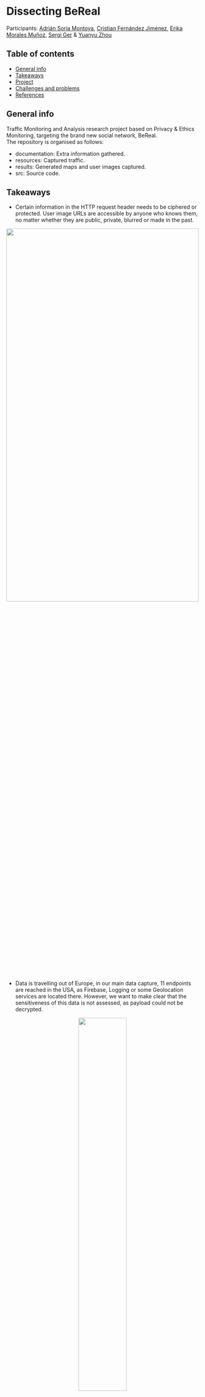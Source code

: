 # Dissecting BeReal
Participants: [Adrián Soria Montoya](https://github.com/CyAdriDe), [Cristian Fernández Jiménez](https://github.com/crisfj00), [Erika Morales Muñoz](https://github.com/ErikaMorales8), [Sergi Ger](https://github.com/sergiger) & [Yuanyu Zhou](https://github.com/zyy55)<br>

## Table of contents
* [General info](#general-info)
* [Takeaways](#takeaways)
* [Project](#project)
* [Challenges and problems](#challenges-and-problems)
* [References](#references)
## General info
Traffic Monitoring and Analysis research project based on Privacy & Ethics Monitoring, targeting the brand new social network, BeReal.<br>
The repository is organised as follows:
* documentation: Extra information gathered.
* resources: Captured traffic.
* results: Generated maps and user images captured.
* src: Source code.

## Takeaways
*  Certain information in the HTTP request header needs to be ciphered or protected. User image URLs are accessible by anyone who knows them, no matter whether they are public, private, blurred or made in the past.
<p align="center">
<img src="./documentation/images/captured_request.png" width=100% height=50%>
</p>

*  Data is travelling out of Europe, in our main data capture, 11 endpoints are reached in the USA, as Firebase, Logging or some Geolocation services are located there. However, we want to make clear that the sensitiveness of this data is not assessed, as payload could not be decrypted.
<p align="center">
<img src="./results/captured_connections_spain.png" width=50% height=50%>
</p>

## Project

### Pre-requisites
Project has been developed making use of:
* Python version: 3.10.5
* [Burp Community Edition](https://portswigger.net/burp/communitydownload)
* [BeReal (Android version)](https://play.google.com/store/apps/details?id=com.bereal.ft&gl=US)
* [ProtonVPN](https://protonvpn.com/)
* [Android Studio](https://developer.android.com/studio/)
* [ApkTool](https://ibotpeaches.github.io/Apktool/)
* (Optional) [Frida](https://frida.re/docs/home/)
* (Optional) [Frida Server](https://github.com/frida/frida/releases/)

### Traffic capture
For capturing network traffic packets from BeReal we will use Burp Suite.
Proxy configuration must be done as follows:
<p align="center">
<img src="./documentation/images/burp_config.png" width=50% height=25%>
</p>

Once the proxy listening, we will update the configuration in the Android Device.
<p align="center">
<img src="./documentation/screenshots/proxy_android.png" width=30% height=30%>
</p>

In order to decrypt captured traffic, we may install Burp's certificate as a system cert. <br>
Firstly, export the certificate in the Burp Proxy settings (which will give us a .der certificate). Then, [this guide](https://medium.com/hackers-secrets/adding-a-certificate-to-android-system-trust-store-ae8ca3519a85) can be followed, or just execute the following commands (android device must be rooted and connected to the PC).
```
$ mv <exported_cert_file> $(openssl x509 -inform PEM -subject_hash_old -in <exported_cert_file>| head -1).0 
$ adb root && adb remount 
$ adb push $(openssl x509 -inform PEM -subject_hash_old -in <exported_cert_file>| head -1).0 /system/etc/security/cacerts/ 
$ adb shell chmod 644 /system/etc/security/cacerts/$(openssl x509 -inform PEM -subject_hash_old -in <exported_cert_file>| head -1).0 
$ adb reboot
```
Now, the certificate is available in **Settings --> Security --> Trusted Credentials**.
<p align="center">
<img src="./documentation/screenshots/burp_cert.png" width=30% height=30%>
</p>

Remember to change the name of the exported cert. Normally, this would be enough to see encrypted traffic, but some applications may require to be modified. For this, we use Android Studio. <br>
We decompile the APK with APKTOOL:
```
$ apktool d <path_to_apk>
```
Then, the network config file must be modified as follows:
<p align="center">
<img src="./documentation/images/network_config.png" width=70% height=70%>
</p>

And we connect this configuration file by adding: **android:networkSecurityConfig="@xml/network_security_config"**.

Finally, we may recompile the app and install it by running:
```
$ apktool b BeReal-patched.apk && adb install BeReal-patched.apk
```
At this moment, everything should work properly, but we encountered another problem. <br>
The App has SSL Pinning (which did not have a few months ago), and we need to bypass it. <br>
We encourage you to try [this tutorial](https://redfoxsec.com/blog/ssl-pinning-bypass-android-frida/), but it does not work since it has some kind of blockage, that goes further than our knowledge.

Nevertheless, if you the application is launched without the proxy, a later proxy activation will do the trick.<br> We deduced that the problem is due to authentication petitions.

### Running the project
To run this project, you may follow these commands:
```
$ pip install -r requirements.txt 
$ cd src 
$ python3 main.py 
```

### Execution results
* A page will open in the browser with a map of the world showing the location of all endpoints that received data from the user.
* All images that have been shared clearly through the traffic (no encryption), are deployed on a HTML table.
In some cases, it is possible that the browser will not open. The created files can be located in the resources folder.

## Challenges and problems
* Payload decryption required to root the Android phone, which was not possible in all our devices.
* Furthermore, the use of an unrecognized proxy certificate was noticed by BeReal in different stages, making connection requests unavailable in most cases.
* Burp Suite Proxy only allows to recover HTTP traffic. Besides, it has no feature to save the capture data as it comes, not being possible to feed the Python script in real-time.
* Several mobile Proxy applications have been used with poor results, as PCAPdroid, VirtualXposed, tPacketCapture or VNet. The latter helped us find the critical image URL, that was accessible by anyone.
* Different packet analyzers have been used with poor results, as NetworkMiner, CharlesProxy or Wireshark.

## References
### BeReal official sites
* https://bere.al/en/privacy
* https://bere.al/en/terms

### News about BeReal
* https://www.lavanguardia.com/tecnologia/redes-sociales/20221008/8558648/bereal-seguro-son-todos-datos-recopila-red-social-moda-pmv.html
* https://www.businessinsider.com/guides/tech/is-bereal-safe

### Reverse-engineering BeReal
* https://shomil.me/bereal/
* https://github.com/userbradley
* https://blog.oscars.dev/posts/hacking_bereal_with_man_in_the_middle/
* https://packettotal.com/app/analytics?id=97069f5922d627964430baa636765be8&name=conn

### Mobile phone traffic capture
* https://stackoverflow.com/questions/9555403/capturing-mobile-phone-traffic-on-wireshark
* https://stackoverflow.com/questions/19664129/is-it-possible-to-edit-androidmanifest-xml-after-packaging-the-apk
* https://www.taosoftware.co.jp/en/android/packetcapture/
* https://www.netresec.com/?page=Blog&month=2014-02&post=HowTo-install-NetworkMiner-in-Ubuntu-Fedora-and-Arch-Linux
* https://community.tealiumiq.com/t5/Tealium-for-Android/Setting-up-Charles-to-Proxy-your-Android-Device/ta-p/5121

### Similar works
* https://www.researchgate.net/profile/Nedaa-Barghuthi/publication/274467400_Social_Networks_IM_Forensics_Encryption_Analysis/links/5b1f5894458515270fc48a58/Social-Networks-IM-Forensics-Encryption-Analysis.pdf
* https://www.researchgate.net/publication/328911499_Network_Forensics_Analysis_of_iOS_Social_Networking_and_Messaging_Apps
* https://discovery.upc.edu/discovery/fulldisplay?docid=cdi_arxiv_primary_1903_03196&context=PC&vid=34CSUC_UPC:VU1&lang=ca&search_scope=MyInst_and_CI&adaptor=Primo%20Central&tab=Everything&query=any,contains,GDPR%20analysis%20of%20social%20networks&offset=0
* https://www.mdpi.com/2078-2489/13/1/26/htm
* https://journals.plos.org/plosone/article/file?id=10.1371/journal.pone.0209075&type=printable
